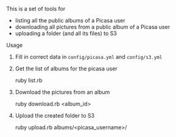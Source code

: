 This is a set of tools for
* listing all the public albums of a Picasa user
* downloading all pictures from a public album of a Picasa user
* uploading a folder (and all its files) to S3

Usage

1. Fill in correct data in `config/picasa.yml` and `config/s3.yml`
1. Get the list of albums for the picasa user

    ruby list.rb
1. Download the pictures from an album

    ruby download.rb <album_id>
1. Upload the created folder to S3

    ruby upload.rb albums/<picasa_username>/<folder>

